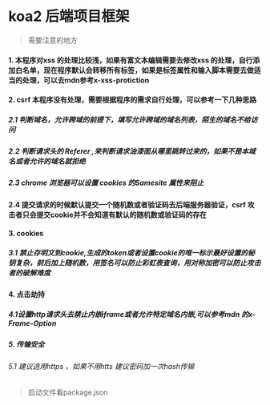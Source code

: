 # koa2 后端项目框架

> 需要注意的地方
#### 1. 本程序对xss 的处理比较浅，如果有富文本编辑需要去修改xss 的处理，自行添加白名单，现在程序默认会转移所有标签，如果是标签属性和输入脚本需要去做适当的处理，可以去mdn参考x-xss-protiction

#### 2. csrf 本程序没有处理，需要根据程序的需求自行处理，可以参考一下几种思路
#####   2.1 判断域名，允许跨域的前提下，填写允许跨域的域名列表，陌生的域名不给访问
#####   2.2 判断请求头的 Referer ,来判断请求油漆面从哪里跳转过来的，如果不是本域名或者允许的域名就拒绝
#####   2.3 chrome 浏览器可以设置 cookies 的Samesite 属性来阻止
####    2.4 提交请求的时候默认提交一个随机数或者验证码去后端服务器验证，csrf 攻击者只会提交cookie并不会知道有默认的随机数或验证码的存在

#### 3. cookies
##### 3.1 禁止存明文到cookie,生成的token或者设置cookie的唯一标示最好设置的秘钥复杂，前后加上随机数，用签名可以防止彩虹表查询，用对称加密可以防止攻击者的破解难度
#### 4. 点击劫持
##### 4.1设置http请求头去禁止内嵌iframe或者允许特定域名内嵌,可以参考mdn  的x-Frame-Option
##### 5. 传输安全
###### 5.1 建议选用https ，如果不用htts 建议密码加一次hash传输

> 启动文件看package.json
